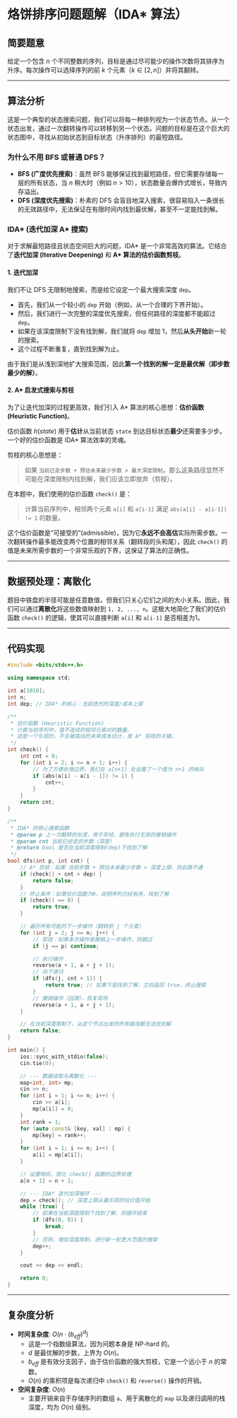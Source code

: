 # 烙饼排序问题题解（IDA* 算法）

## 简要题意

给定一个包含 $n$ 个不同整数的序列，目标是通过尽可能少的操作次数将其排序为升序。每次操作可以选择序列的前 $k$ 个元素（$k \in [2, n]$）并将其翻转。

---

## 算法分析

这是一个典型的状态搜索问题，我们可以将每一种排列视为一个状态节点。从一个状态出发，通过一次翻转操作可以转移到另一个状态。问题的目标是在这个巨大的状态图中，寻找从初始状态到目标状态（升序排列）的最短路径。

### 为什么不用 BFS 或普通 DFS？

-   **BFS (广度优先搜索)**：虽然 BFS 能够保证找到最短路径，但它需要存储每一层的所有状态，当 $n$ 稍大时（例如 $n>10$），状态数量会爆炸式增长，导致内存溢出。
-   **DFS (深度优先搜索)**：朴素的 DFS 会盲目地深入搜索，很容易陷入一条很长的无效路径中，无法保证在有限时间内找到最优解，甚至不一定能找到解。

### IDA\* (迭代加深 A\* 搜索)

对于求解最短路径且状态空间巨大的问题，IDA\* 是一个非常高效的算法。它结合了**迭代加深 (Iterative Deepening)** 和 **A\* 算法的估价函数剪枝**。

#### 1. 迭代加深

我们不让 DFS 无限制地搜索，而是给它设定一个最大搜索深度 `dep`。
-   首先，我们从一个较小的 `dep` 开始（例如，从一个合理的下界开始）。
-   然后，我们进行一次完整的深度优先搜索，但任何路径的深度都不能超过 `dep`。
-   如果在该深度限制下没有找到解，我们就将 `dep` 增加 1，然后**从头开始**新一轮的搜索。
-   这个过程不断重复，直到找到解为止。

由于我们是从浅到深地扩大搜索范围，因此**第一个找到的解一定是最优解（即步数最少的解）**。

#### 2. A\* 启发式搜索与剪枝

为了让迭代加深的过程更高效，我们引入 A\* 算法的核心思想：**估价函数 (Heuristic Function)**。

估价函数 $h(state)$ 用于**估计**从当前状态 `state` 到达目标状态**最少**还需要多少步。一个好的估价函数是 IDA\* 算法效率的灵魂。

剪枝的核心思想是：
> 如果 `当前已走步数 + 预估未来最少步数 > 最大深度限制`，那么这条路径显然不可能在深度限制内找到解，我们应该立即放弃（剪枝）。

在本题中，我们使用的估价函数 `check()` 是：
> 计算当前序列中，相邻两个元素 `a[i]` 和 `a[i-1]` 满足 `abs(a[i] - a[i-1]) != 1` 的数量。

这个估价函数是“可接受的”(admissible)，因为它**永远不会高估**实际所需步数。一次翻转操作最多能改变两个位置的相邻关系（翻转段的头和尾），因此 `check()` 的值是未来所需步数的一个非常乐观的下界，这保证了算法的正确性。

---

## 数据预处理：离散化

题目中铁盘的半径可能是任意数值，但我们只关心它们之间的大小关系。因此，我们可以通过**离散化**将这些数值映射到 `1, 2, ..., n`。这极大地简化了我们的估价函数 `check()` 的逻辑，使其可以直接判断 `a[i]` 和 `a[i-1]` 是否相差为1。

---

## 代码实现

```cpp
#include <bits/stdc++.h>

using namespace std;

int a[1010];
int n;
int dep; // IDA* 的核心：当前迭代的深度/成本上限

/**
 * 估价函数 (Heuristic Function)
 * 计算当前序列中，值不连续的相邻元素对的数量。
 * 这是一个乐观的、不会被高估的未来成本估计，是 A* 剪枝的关键。
 */
int check() {
    int cnt = 0;
    for (int i = 2; i <= n + 1; i++) {
        // 为了方便处理边界，我们在 a[n+1] 处设置了一个值为 n+1 的哨兵
        if (abs(a[i] - a[i - 1]) != 1) {
            cnt++;
        }
    }
    return cnt;
}

/**
 * IDA* 的核心搜索函数
 * @param p 上一次翻转的长度，用于剪枝，避免执行无效的撤销操作
 * @param cnt 当前已经走的步数（深度）
 * @return bool 是否在当前深度限制(dep)下找到了解
 */
bool dfs(int p, int cnt) {
    // A* 剪枝：如果 当前步数 + 预估未来最少步数 > 深度上限，则此路不通
    if (check() + cnt > dep) {
        return false;
    }
    // 终止条件：如果估价函数为0，说明序列已经有序，找到了解
    if (check() == 0) {
        return true;
    }

    // 遍历所有可能的下一步操作（翻转前 j 个元素）
    for (int j = 2; j <= n; j++) {
        // 剪枝：如果本次操作是撤销上一步操作，则跳过
        if (j == p) continue;

        // 执行操作
        reverse(a + 1, a + j + 1);
        // 向下递归
        if (dfs(j, cnt + 1)) {
            return true; // 如果下层找到了解，立刻返回 true，终止搜索
        }
        // 撤销操作（回溯），恢复现场
        reverse(a + 1, a + j + 1);
    }

    // 在当前深度限制下，从这个节点出发的所有路径都无法找到解
    return false;
}

int main() {
    ios::sync_with_stdio(false);
    cin.tie(0);

    // --- 数据读取与离散化 ---
    map<int, int> mp;
    cin >> n;
    for (int i = 1; i <= n; i++) {
        cin >> a[i];
        mp[a[i]] = 0;
    }
    int rank = 1;
    for (auto const& [key, val] : mp) {
        mp[key] = rank++;
    }
    for (int i = 1; i <= n; i++) {
        a[i] = mp[a[i]];
    }

    // 设置哨兵，简化 check() 函数的边界处理
    a[n + 1] = n + 1;

    // --- IDA* 迭代加深循环 ---
    dep = check(); // 深度上限从最乐观的估价值开始
    while (true) {
        // 如果在当前深度限制下找到了解，则循环结束
        if (dfs(0, 0)) {
            break;
        }
        // 否则，增加深度限制，进行新一轮更大范围的搜索
        dep++;
    }

    cout << dep << endl;

    return 0;
}

```

---

## 复杂度分析

-   **时间复杂度**: $O(n \cdot (b_{eff})^d)$
    -   这是一个指数级算法，因为问题本身是 NP-hard 的。
    -   $d$ 是最优解的步数，上界为 $O(n)$。
    -   $b_{eff}$ 是有效分支因子，由于估价函数的强大剪枝，它是一个远小于 $n$ 的常数。
    -   $O(n)$ 的乘积项是每次递归中 `check()` 和 `reverse()` 操作的开销。
-   **空间复杂度**: $O(n)$
    -   主要开销来自于存储序列的数组 `a`、用于离散化的 `map` 以及递归调用的栈深度，均为 $O(n)$ 级别。

